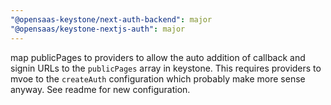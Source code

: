 ```yaml
---
"@opensaas-keystone/next-auth-backend": major
"@opensaas/keystone-nextjs-auth": major
---
```


map publicPages to providers to allow the auto addition of callback and signin URLs to the `publicPages` array in keystone. This requires providers to mvoe to the `createAuth` configuration which probably make more sense anyway. See readme for new configuration.
